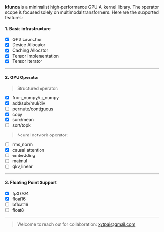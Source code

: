 **kfunca** is a minimalist high-performance GPU AI kernel library.
The operator scope is focused solely on multimodal transformers.
Here are the supported features:

#### 1. Basic infrastructure

- [x] GPU Launcher
- [x] Device Allocator
- [x] Caching Allocator
- [x] Tensor Implementation
- [x] Tensor Iterator

---

#### 2. GPU Operator

> Structured operator:

- [x] from_numpy/to_numpy
- [x] add/sub/mul/div
- [ ] permute/contiguous
- [x] copy
- [x] sum/mean
- [ ] sort/topk

> Neural network operator:

- [ ] rms_norm
- [x] causal attention
- [ ] embedding
- [ ] matmul
- [ ] qkv_linear

---

#### 3. Floating Point Support

- [x] fp32/64
- [x] float16
- [ ] bfloat16
- [ ] float8

---

> Welcome to reach out for collaboration: xytpai@gmail.com
